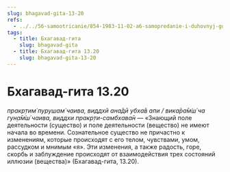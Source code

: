 ```yaml
---
slug: bhagavad-gita-13-20
refs:
  - ../../56-samootricanie/854-1983-11-02-a6-samopredanie-i-duhovnyj-golod-osnova-sadhany.md
tags:
  - title: Бхагавад-гита
    slug: bhagavad-gita
  - title: Бхагавад-гита 13.20
    slug: bhagavad-gita-13-20
---
```


# Бхагавад-гита 13.20

*пракр̣тим̇ пурушам̇ чаива, виддхй ана̄дӣ убха̄в апи / вика̄ра̄м̇ш́ ча гун̣а̄м̇ш́ чаива, виддхи пракр̣ти-самбхава̄н* — «Знающий поле деятельности (существо) и поле деятельности (вещество) не имеют начала во времени. Сознательное существо не причастно к изменениям, которые происходят с его телом, чувствами, умом, рассудком и мнимым «я». Эти изменения, а также радость, горе, скорбь и заблуждение происходят от взаимодействия трех состояний иллюзии (вещества)» (Бхагавад-гита, 13.20).


